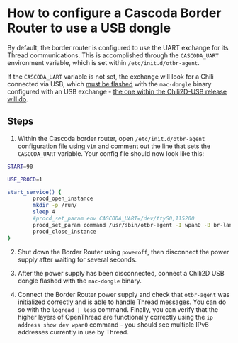 # How to configure a Cascoda Border Router to use a USB dongle

By default, the border router is configured to use the UART exchange for its Thread communications. This is accomplished through the `CASCODA_UART` environment variable, which is set within `/etc/init.d/otbr-agent`.

If the `CASCODA_UART` variable is not set, the exchange will look for a Chili connected via USB, which [must be flashed](../guides/flashing.md) with the `mac-dongle` binary configured with an USB exchange - [the one within the Chili2D-USB release will do](https://github.com/Cascoda/cascoda-sdk/release).

## Steps

1. Within the Cascoda border router, open `/etc/init.d/otbr-agent` configuration file using `vim` and comment out the line that sets the `CASCODA_UART` variable. Your config file should now look like this:

```bash
START=90

USE_PROCD=1

start_service() {
        procd_open_instance
        mkdir -p /run/
        sleep 4
        #procd_set_param env CASCODA_UART=/dev/ttyS0,115200
        procd_set_param command /usr/sbin/otbr-agent -I wpan0 -B br-lan 'spinel+hdlc+uart://irrelevant-path'
        procd_close_instance
}
```

2. Shut down the Border Router using `poweroff`, then disconnect the power supply after waiting for several seconds.

3. After the power supply has been disconnected, connect a Chili2D USB dongle flashed with the `mac-dongle` binary.

4. Connect the Border Router power supply and check that `otbr-agent` was initialized correctly and is able to handle Thread messages. You can do so with the `logread | less` command. Finally, you can verify that the higher layers of OpenThread are functionally correctly using the `ip address show dev wpan0` command - you should see multiple IPv6 addresses currently in use by Thread.
